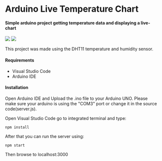 # Arduino Live Temperature Chart
#### Simple arduino project getting temperature data and displaying a live-chart
<img src="https://github.com/AliEsenli/arduino-live-temperature/blob/master/public/temperature-chart.gif">
<img src="https://github.com/AliEsenli/arduino-live-temperature/blob/master/public/arduino-plan.png">

This project was made using the DHT11 temperature and humidity sensor.

#### Requirements
- Visual Studio Code
- Arduino IDE

#### Installation
Open Arduino IDE and Upload the .ino file to your Arduino UNO. Please make sure your arduino is using the "COM3" port or change it in the source code(server.js).

Open Visual Studio Code go to integrated terminal and type: 
```
npm install
```
After that you can run the server using:
```
npm start
```
Then browse to localhost:3000
